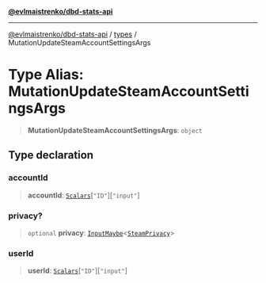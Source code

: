 [**@evlmaistrenko/dbd-stats-api**](../../../README.md)

---

[@evlmaistrenko/dbd-stats-api](../../../README.md) / [types](../README.md) / MutationUpdateSteamAccountSettingsArgs

# Type Alias: MutationUpdateSteamAccountSettingsArgs

> **MutationUpdateSteamAccountSettingsArgs**: `object`

## Type declaration

### accountId

> **accountId**: [`Scalars`](Scalars.md)\[`"ID"`\]\[`"input"`\]

### privacy?

> `optional` **privacy**: [`InputMaybe`](InputMaybe.md)\<[`SteamPrivacy`](../enumerations/SteamPrivacy.md)\>

### userId

> **userId**: [`Scalars`](Scalars.md)\[`"ID"`\]\[`"input"`\]
